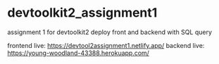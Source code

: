 # devtoolkit2_assignment1

assignment 1 for devtoolkit2 
deploy front and backend
with SQL query

frontend live: https://devtool2assignment1.netlify.app/
backend live: https://young-woodland-43388.herokuapp.com/
